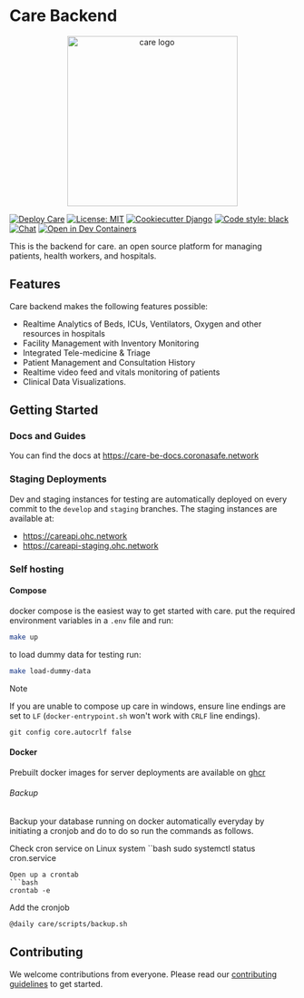 # Care Backend

<p align="center">
  <a href="https://ohc.network">
    <picture>
      <source media="(prefers-color-scheme: dark)" srcset="./care/static/images/logos/light-logo.svg">
      <img alt="care logo" src="./care/static/images/logos/black-logo.svg"  width="300">
    </picture>
  </a>
</p>

[![Deploy Care](https://github.com/ohcnetwork/care/actions/workflows/deployment.yaml/badge.svg)](https://github.com/ohcnetwork/care/actions/workflows/deployment.yaml)
[![License: MIT](https://img.shields.io/badge/License-MIT-green.svg)](https://opensource.org/licenses/MIT)
[![Cookiecutter Django](https://img.shields.io/badge/built%20with-Cookiecutter%20Django-ff69b4.svg)](https://github.com/pydanny/cookiecutter-django/)
[![Code style: black](https://img.shields.io/badge/code%20style-black-000000.svg)](https://github.com/psf/black)
[![Chat](https://img.shields.io/badge/-Join%20us%20on%20slack-7b1c7d?logo=slack)](https://slack.ohc.network/)
[![Open in Dev Containers](https://img.shields.io/static/v1?label=&message=Open%20in%20Dev%20Containers&color=blue&logo=visualstudiocode)](https://vscode.dev/redirect?url=vscode://ms-vscode-remote.remote-containers/cloneInVolume?url=https://github.com/ohcnetwork/care)

This is the backend for care. an open source platform for managing patients, health workers, and hospitals.

## Features

Care backend makes the following features possible:

- Realtime Analytics of Beds, ICUs, Ventilators, Oxygen and other resources in hospitals
- Facility Management with Inventory Monitoring
- Integrated Tele-medicine & Triage
- Patient Management and Consultation History
- Realtime video feed and vitals monitoring of patients
- Clinical Data Visualizations.

## Getting Started

### Docs and Guides

You can find the docs at https://care-be-docs.coronasafe.network

### Staging Deployments

Dev and staging instances for testing are automatically deployed on every commit to the `develop` and `staging` branches.
The staging instances are available at:

- https://careapi.ohc.network
- https://careapi-staging.ohc.network

### Self hosting

#### Compose

docker compose is the easiest way to get started with care.
put the required environment variables in a `.env` file and run:

```bash
make up
```

to load dummy data for testing run:

```bash
make load-dummy-data
```

> [!NOTE]
> If you are unable to compose up care in windows, ensure line endings are set to `LF` (`docker-entrypoint.sh` won't
> work with `CRLF` line endings).
> ```
> git config core.autocrlf false
> ```

#### Docker

Prebuilt docker images for server deployments are available
on [ghcr](https://github.com/ohcnetwork/care/pkgs/container/care)

###### Backup
Backup your database running on docker automatically everyday by initiating a cronjob
and do to do so run the commands as follows.

Check cron service on Linux system
``bash
sudo systemctl status cron.service
```
Open up a crontab
```bash
crontab -e
```
Add the cronjob
```bash
@daily care/scripts/backup.sh
```

## Contributing

We welcome contributions from everyone. Please read our [contributing guidelines](./CONTRIBUTING.md) to get started.
